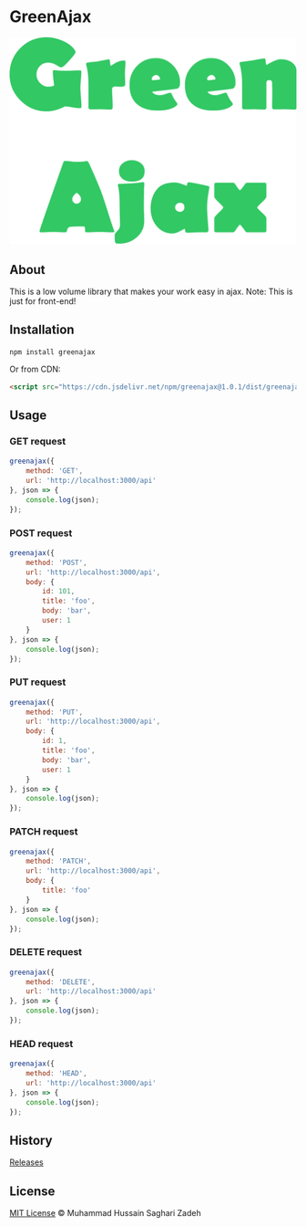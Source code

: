 # GreenAjax

![logo](logo.png)

## About

This is a low volume library that makes your work easy in ajax.
Note: This is just for front-end!

## Installation

```
npm install greenajax
```

Or from CDN:

```html
<script src="https://cdn.jsdelivr.net/npm/greenajax@1.0.1/dist/greenajax.min.js"></script>
```

## Usage

### GET request
```js
greenajax({
	method: 'GET',
	url: 'http://localhost:3000/api'
}, json => {
	console.log(json);
});
```

### POST request
```js
greenajax({
	method: 'POST',
	url: 'http://localhost:3000/api',
	body: {
		id: 101,
		title: 'foo',
		body: 'bar',
		user: 1
	}
}, json => {
	console.log(json);
});
```

### PUT request
```js
greenajax({
	method: 'PUT',
	url: 'http://localhost:3000/api',
	body: {
		id: 1,
		title: 'foo',
		body: 'bar',
		user: 1
	}
}, json => {
	console.log(json);
});
```

### PATCH request
```js
greenajax({
	method: 'PATCH',
	url: 'http://localhost:3000/api',
	body: {
		title: 'foo'
	}
}, json => {
	console.log(json);
});
```

### DELETE request
```js
greenajax({
	method: 'DELETE',
	url: 'http://localhost:3000/api'
}, json => {
	console.log(json);
});
```

### HEAD request
```js
greenajax({
	method: 'HEAD',
	url: 'http://localhost:3000/api'
}, json => {
	console.log(json);
});
```

## History

[Releases](https://github.com/sagharizadeh/greenajax/releases)

## License

[MIT License](https://github.com/sagharizadeh/greenajax/blob/main/LICENSE) © Muhammad Hussain Saghari Zadeh